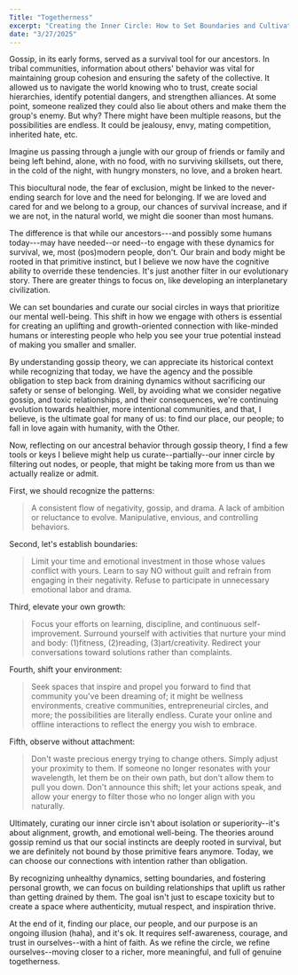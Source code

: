 ```yaml
---
Title: "Togetherness"
excerpt: "Creating the Inner Circle: How to Set Boundaries and Cultivate Uplifting Connections?"
date: "3/27/2025"
---
```

Gossip, in its early forms, served as a survival tool for our ancestors. In tribal communities, information about others' behavior was vital for maintaining group cohesion and ensuring the safety of the collective. It allowed us to navigate the world knowing who to trust, create social hierarchies, identify potential dangers, and strengthen alliances. At some point, someone realized they could also lie about others and make them the group's enemy. But why? There might have been multiple reasons, but the possibilities are endless. It could be jealousy, envy, mating competition, inherited hate, etc.

Imagine us passing through a jungle with our group of friends or family and being left behind, alone, with no food, with no surviving skillsets, out there, in the cold of the night, with hungry monsters, no love, and a broken heart.

This biocultural node, the fear of exclusion, might be linked to the never-ending search for love and the need for belonging. If we are loved and cared for and we belong to a group, our chances of survival increase, and if we are not, in the natural world, we might die sooner than most humans.

The difference is that while our ancestors---and possibly some humans today---may have needed--or need--to engage with these dynamics for survival, we, most (pos)modern people, don't. Our brain and body might be rooted in that primitive instinct, but I believe we now have the cognitive  ability to override these tendencies. It's just another filter in our evolutionary story. There are greater things to focus on, like developing an interplanetary civilization.

We can set boundaries and curate our social circles in ways that prioritize our mental well-being. This shift in how we engage with others is essential for creating an uplifting and growth-oriented connection with like-minded humans or interesting people who help you see your true potential instead of making you smaller and smaller.

By understanding gossip theory, we can appreciate its historical context while recognizing that today, we have the agency and the possible obligation to step back from draining dynamics without sacrificing our safety or sense of belonging. Well, by avoiding what we consider negative gossip, and toxic relationships, and their consequences, we're continuing evolution towards healthier, more intentional communities, and that, I believe, is the ultimate goal for many of us: to find our place, our people; to fall in love again with humanity, with the Other.

Now, reflecting on our ancestral behavior through gossip theory, I find a few tools or keys I believe might help us curate--partially--our inner circle by filtering out nodes, or people, that might be taking more from us than we actually realize or admit.

First, we should recognize the patterns:

> A consistent flow of negativity, gossip, and drama.
> A lack of ambition or reluctance to evolve.
> Manipulative, envious, and controlling behaviors.

Second,  let's establish boundaries:

> Limit your time and emotional investment in those whose values conflict with yours.
> Learn to say NO without guilt and refrain from engaging in their negativity.
> Refuse to participate in unnecessary emotional labor and drama.

Third, elevate your own growth:

> Focus your efforts on learning, discipline, and continuous self-improvement.
> Surround yourself with activities that nurture your mind and body: (1)fitness, (2)reading, (3)art/creativity.
> Redirect your conversations toward solutions rather than complaints. 

Fourth, shift your environment:

> Seek spaces that inspire and propel you forward to find that community you've been dreaming of; it might be wellness environments, creative communities, entrepreneurial circles, and more; the possibilities are literally endless.
> Curate your online and offline interactions to reflect the energy you wish to embrace. 

Fifth, observe without attachment:

> Don't waste precious energy trying to change others. Simply adjust your proximity to them.
> If someone no longer resonates with your wavelength, let them be on their own path, but don't allow them to pull you down.
> Don't announce this shift; let your actions speak, and allow your energy to filter those who no longer align with you naturally.

Ultimately, curating our inner circle isn't about isolation or superiority--it's about alignment, growth, and emotional well-being. The theories around gossip remind us that our social instincts are deeply rooted in survival, but we are definitely not bound by those primitive fears anymore. Today, we can choose our connections with intention rather than obligation.

By recognizing unhealthy dynamics, setting boundaries, and fostering personal growth, we can focus on building relationships that uplift us rather than getting drained by them. The goal isn't just to escape toxicity but to create a space where authenticity, mutual respect, and inspiration thrive. 

At the end of it, finding our place, our people, and our purpose is an ongoing illusion (haha), and it's ok. It requires self-awareness, courage, and trust in ourselves--with a hint of faith. As we refine the circle, we refine ourselves--moving closer to a richer, more meaningful, and full of genuine togetherness.


